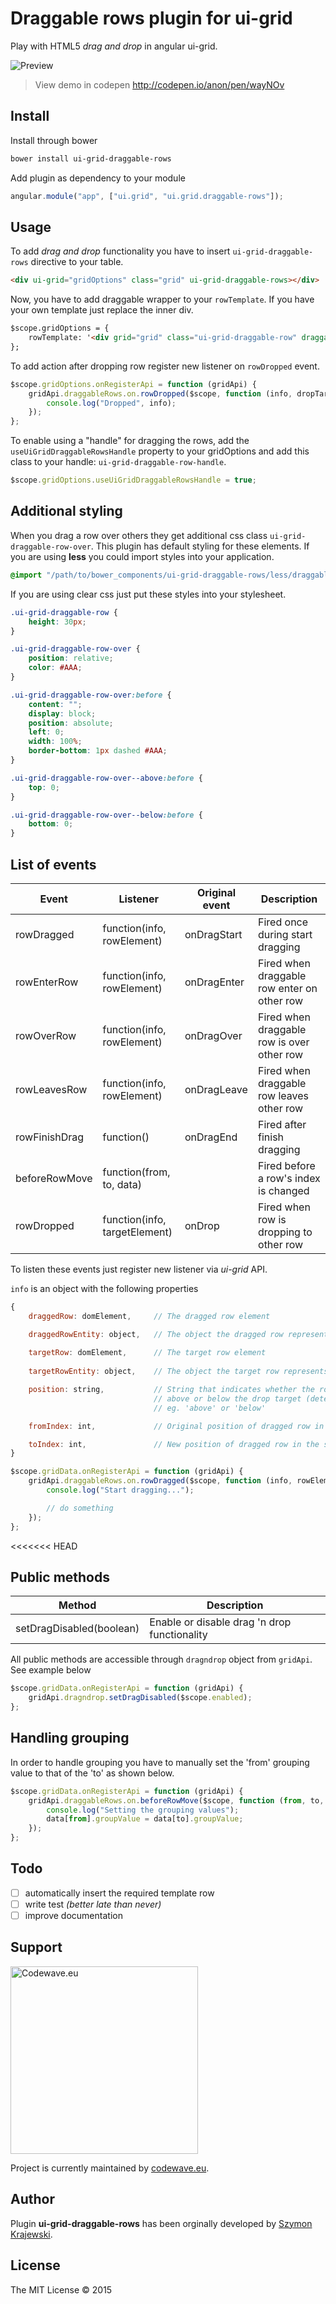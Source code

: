 Draggable rows plugin for ui-grid
=================================

Play with HTML5 _drag and drop_ in angular ui-grid.

![Preview](http://i.imgur.com/1Zmi1B6.gif)

> View demo in codepen http://codepen.io/anon/pen/wayNOv

## Install
Install through bower

```sh
bower install ui-grid-draggable-rows
```

Add plugin as dependency to your module

```js
angular.module("app", ["ui.grid", "ui.grid.draggable-rows"]);
```

## Usage
To add _drag and drop_ functionality you have to insert `ui-grid-draggable-rows` directive to your table.

```html
<div ui-grid="gridOptions" class="grid" ui-grid-draggable-rows></div>
```

Now, you have to add draggable wrapper to your `rowTemplate`. If you have your own template just replace the inner div.

```html
$scope.gridOptions = {
    rowTemplate: '<div grid="grid" class="ui-grid-draggable-row" draggable="true"><div ng-repeat="(colRenderIndex, col) in colContainer.renderedColumns track by col.colDef.name" class="ui-grid-cell" ng-class="{ \'ui-grid-row-header-cell\': col.isRowHeader, \'custom\': true }" ui-grid-cell></div></div>'
};
```


To add action after dropping row register new listener on `rowDropped` event.

```js
$scope.gridOptions.onRegisterApi = function (gridApi) {
    gridApi.draggableRows.on.rowDropped($scope, function (info, dropTarget) {
        console.log("Dropped", info);
    });
};
```

To enable using a "handle" for dragging the rows, add the `useUiGridDraggableRowsHandle` property to your gridOptions and add this class to your handle: `ui-grid-draggable-row-handle`.

```js
$scope.gridOptions.useUiGridDraggableRowsHandle = true;
```

## Additional styling
When you drag a row over others they get additional css class `ui-grid-draggable-row-over`. This plugin has default styling for these elements. If you are using __less__ you could import styles into your application.

```css
@import "/path/to/bower_components/ui-grid-draggable-rows/less/draggable-rows";
```

If you are using clear css just put these styles into your stylesheet.

```css
.ui-grid-draggable-row {
    height: 30px;
}

.ui-grid-draggable-row-over {
    position: relative;
    color: #AAA;
}

.ui-grid-draggable-row-over:before {
    content: "";
    display: block;
    position: absolute;
    left: 0;
    width: 100%;
    border-bottom: 1px dashed #AAA;
}

.ui-grid-draggable-row-over--above:before {
    top: 0;
}

.ui-grid-draggable-row-over--below:before {
    bottom: 0;
}
```

## List of events

| Event         | Listener                               | Original event   | Description                                 |
|---------------|----------------------------------------|------------------|---------------------------------------------|
| rowDragged    | function(info, rowElement)             | onDragStart      | Fired once during start dragging            |
| rowEnterRow   | function(info, rowElement)             | onDragEnter      | Fired when draggable row enter on other row |
| rowOverRow    | function(info, rowElement)             | onDragOver       | Fired when draggable row is over other row  |
| rowLeavesRow  | function(info, rowElement)             | onDragLeave      | Fired when draggable row leaves other row   |
| rowFinishDrag | function()                             | onDragEnd        | Fired after finish dragging                 |
| beforeRowMove | function(from, to, data)               |                  | Fired before a row's index is changed       |
| rowDropped    | function(info, targetElement)          | onDrop           | Fired when row is dropping to other row     |

To listen these events just register new listener via _ui-grid_ API.

`info` is an object with the following properties
```js
{
    draggedRow: domElement,     // The dragged row element

    draggedRowEntity: object,   // The object the dragged row represents in the grid data (`row.entity`)
    
    targetRow: domElement,      // The target row element
    
    targetRowEntity: object,    // The object the target row represents in the grid data

    position: string,           // String that indicates whether the row was dropped
                                // above or below the drop target (determined by half row height)
                                // eg. 'above' or 'below'

    fromIndex: int,             // Original position of dragged row in sequence

    toIndex: int,               // New position of dragged row in the sequence
}
```

```js
$scope.gridData.onRegisterApi = function (gridApi) {
    gridApi.draggableRows.on.rowDragged($scope, function (info, rowElement) {
        console.log("Start dragging...");

        // do something
    });
};
```

<<<<<<< HEAD
## Public methods

| Method                      | Description                                       |
|-----------------------------|---------------------------------------------------|
| setDragDisabled(boolean)    | Enable or disable drag 'n drop functionality      |


All public methods are accessible through `dragndrop` object from `gridApi`. See example below

```js
$scope.gridData.onRegisterApi = function (gridApi) {
    gridApi.dragndrop.setDragDisabled($scope.enabled);
};
```

## Handling grouping
In order to handle grouping you have to manually set the 'from' grouping value to that of the 'to' as shown below.

```js
$scope.gridData.onRegisterApi = function (gridApi) {
    gridApi.draggableRows.on.beforeRowMove($scope, function (from, to, data) {
        console.log("Setting the grouping values");
        data[from].groupValue = data[to].groupValue;
    });
};
```

## Todo
- [ ] automatically insert the required template row
- [ ] write test _(better late than never)_
- [ ] improve documentation

## Support

[<img width="300" title="Codewave.eu" src="http://codewave.eu/assets/img/logo.svg">](http://codewave.eu) 

Project is currently maintained by [codewave.eu](http://codewave.eu). 

## Author
Plugin **ui-grid-draggable-rows** has been orginally developed by [Szymon Krajewski](https://github.com/skrajewski).

## License
The MIT License &copy; 2015
